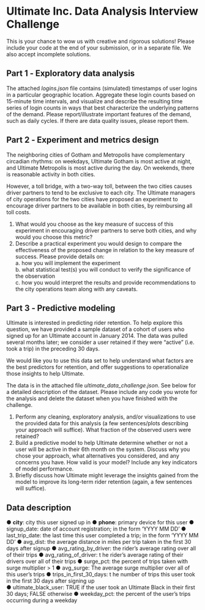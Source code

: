 # Ultimate Inc. Data Analysis Interview Challenge
This is your chance to wow us with creative and rigorous solutions! Please include your code at 
the end of your submission, or in a separate file. We also accept incomplete solutions. 

## Part 1 ‐ Exploratory data analysis 
The attached _logins.json_ file contains (simulated) timestamps of user logins in a particular geographic location. Aggregate these login counts based on 15-minute time intervals, and visualize and describe the resulting time series of login counts in ways that best characterize the underlying patterns of the demand. Please report/illustrate important features of the demand, 
such as daily cycles. If there are data quality issues, please report them. 

## Part 2 ‐ Experiment and metrics design 
The neighboring cities of Gotham and Metropolis have complementary circadian rhythms: on weekdays, Ultimate Gotham is most active at night, and Ultimate Metropolis is most active during the day. On weekends, there is reasonable activity in both cities. 
 
However, a toll bridge, with a two-way toll, between the two cities causes driver partners to tend to be exclusive to each city. The Ultimate managers of city operations for the two cities have proposed an experiment to encourage driver partners to be available in both cities, by reimbursing all toll costs. 

1. What would you choose as the key measure of success of this experiment in encouraging driver partners to serve both cities, and why would you choose this metric?   
2. Describe a practical experiment you would design to compare the effectiveness of the proposed change in relation to the key measure of success. Please provide details on:   
a. how you will implement the experiment   
b. what statistical test(s) you will conduct to verify the significance of the observation   
c. how you would interpret the results and provide recommendations to the city operations team along with any caveats. 
 
## Part 3 ‐ Predictive modeling 
Ultimate is interested in predicting rider retention. To help explore this question, we have provided a sample dataset of a cohort of users who signed up for an Ultimate account in January 2014. The data was pulled several months later; we consider a user retained if they were “active” (i.e. took a trip) in the preceding 30 days. 
 
We would like you to use this data set to help understand what factors are the best predictors for retention, and offer suggestions to operationalize those insights to help Ultimate. 
 
The data is in the attached file _ultimate_data_challenge.json_. See below for a detailed description of the dataset. Please include any code you wrote for the analysis and delete the dataset when you have finished with the challenge. 
 
1. Perform any cleaning, exploratory analysis, and/or visualizations to use the provided data for this analysis (a few sentences/plots describing your approach will suffice). What fraction of the observed users were retained?   
2. Build a predictive model to help Ultimate determine whether or not a user will be active in their 6th month on the system. Discuss why you chose your approach, what alternatives you considered, and any concerns you have. How valid is your model? Include any key indicators of model performance.   
3. Briefly discuss how Ultimate might leverage the insights gained from the model to improve its long-term rider retention (again, a few sentences will suffice). 
 
## Data description 
● **city**:   city this user signed up in 
● **phone**:   primary device for this user 
● signup_date:   date of account registration; in the form ‘YYYY MM DD’ 
● last_trip_date:   the last time this user completed a trip; in the form ‘YYYY MM DD’ 
● avg_dist:   the average distance in miles per trip taken in the first 30 days after signup 
● avg_rating_by_driver:   the rider’s average rating over all of their trips 
● avg_rating_of_driver: t he rider’s average rating of their drivers over all of their trips 
● surge_pct:   the percent of trips taken with surge multiplier > 1 
● avg_surge: The average surge multiplier over all of this user’s trips 
● trips_in_first_30_days: t he number of trips this user took in the first 30 days after signing up  
● ultimate_black_user: TRUE if the user took an Ultimate Black in their first 30 days; 
FALSE otherwise 
● weekday_pct:   the percent of the user’s trips occurring during a weekday 
